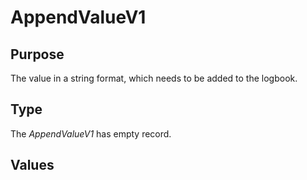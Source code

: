 # AppendValueV1

## Purpose

<!-- --8<-- [start:purpose] -->
The value in a string format, which needs to be added to the logbook. 
<!-- --8<-- [end:purpose] -->

## Type

<!-- --8<-- [start:type] -->
<div class="type" markdown>


The *AppendValueV1* has empty record. 



</div>
<!-- --8<-- [end:type] -->

## Values

